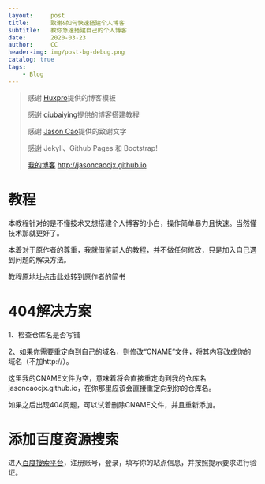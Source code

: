 ```yaml
---
layout:     post
title:      致谢&如何快速搭建个人博客
subtitle:   教你急速搭建自己的个人博客
date:       2020-03-23
author:     CC
header-img: img/post-bg-debug.png
catalog: true
tags:
    - Blog
---
```


> 感谢 [Huxpro](https://github.com/huxpro)提供的博客模板
>
> 感谢 [qiubaiying](https://github.com/qiubaiying/qiubaiying.github.io)提供的博客搭建教程
> 
> 感谢 [Jason Cao](http://jasoncaocjx.github.io)提供的致谢文字
>
> 感谢 Jekyll、Github Pages 和 Bootstrap!
>
> [我的博客](https://chrischen502.github.io/) http://jasoncaocjx.github.io

# 教程
本教程针对的是不懂技术又想搭建个人博客的小白，操作简单暴力且快速。当然懂技术那就更好了。

本着对于原作者的尊重，我就借鉴前人的教程，并不做任何修改，只是加入自己遇到问题的解决方法。

[教程原地址](https://www.jianshu.com/p/e68fba58f75c)点击此处转到原作者的简书

# 404解决方案
1、检查仓库名是否写错

2、如果你需要重定向到自己的域名，则修改“CNAME”文件，将其内容改成你的域名（不加http://）。

这里我的CNAME文件为空，意味着将会直接重定向到我的仓库名jasoncaocjx.github.io，在你那里应该会直接重定向到你的仓库名。

如果之后出现404问题，可以试着删除CNAME文件，并且重新添加。

# 添加百度资源搜索
进入[百度搜索平台](https://ziyuan.baidu.com)，注册账号，登录，填写你的站点信息，并按照提示要求进行验证。

